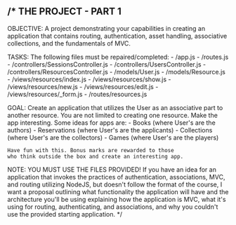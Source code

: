 /*
  THE PROJECT - PART 1
  --------------------

  OBJECTIVE:
    A project demonstrating your capabilities in creating
    an application that contains routing, authentication,
    asset handling, associative collections, and the
    fundamentals of MVC.

  TASKS:
    The following files must be repaired/completed:
    - /app.js
    - /routes.js
    - /controllers/SessionsController.js
    - /controllers/UsersController.js
    - /controllers/ResourcesController.js
    - /models/User.js
    - /models/Resource.js
    - /views/resources/index.js
    - /views/resources/show.js
    - /views/resources/new.js
    - /views/resources/edit.js
    - /views/resources/_form.js
    - /routes/resources.js
  
  GOAL:
    Create an application that utilizes the User as an
    associative part to another resource. You are not
    limited to creating one resource. Make the app
    interesting. Some ideas for apps are:
    - Books (where User's are the authors)
    - Reservations (where User's are the applicants)
    - Collections (where User's are the collectors)
    - Games (where User's are the players)

    Have fun with this. Bonus marks are rewarded to those
    who think outside the box and create an interesting app.
  
  NOTE:
    YOU MUST USE THE FILES PROVIDED!
    If you have an idea for an application that invokes the
    practices of authentication, associations, MVC, and routing
    utilizing NodeJS, but doesn't follow the format of the course,
    I want a proposal outlining what functionality the application
    will have and the architecture you'll be using explaining
    how the application is MVC, what it's using for routing,
    authenticating, and associations, and why you couldn't use the
    provided starting application.
*/